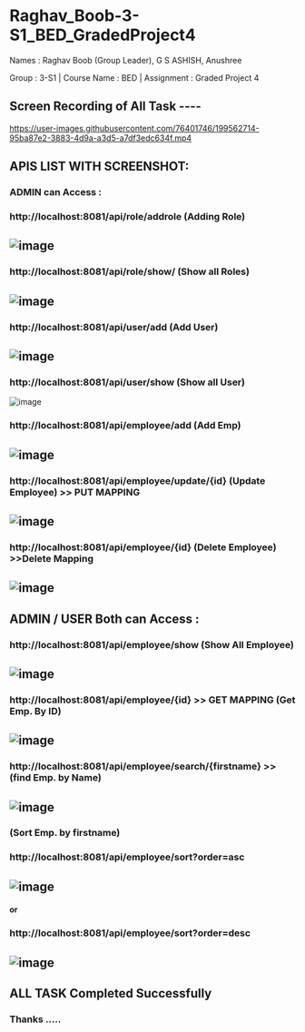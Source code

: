 # Raghav_Boob-3-S1_BED_GradedProject4
Names : Raghav Boob (Group Leader), G S ASHISH, Anushree

Group : 3-S1 | Course Name : BED | Assignment : Graded Project 4 

## Screen Recording of All Task ----
https://user-images.githubusercontent.com/76401746/199562714-95ba87e2-3883-4d9a-a3d5-a7df3edc634f.mp4

## APIS LIST WITH SCREENSHOT: 

### ADMIN can Access : 

### http://localhost:8081/api/role/addrole (Adding Role)
![image](https://user-images.githubusercontent.com/76401746/199564210-8f8d07f1-ea55-41cb-8ac1-9c6dfe66a810.png)
---

### http://localhost:8081/api/role/show/ (Show all Roles)
![image](https://user-images.githubusercontent.com/76401746/199564362-04d51643-896e-4d84-9be1-3033ce8f803c.png)
---

### http://localhost:8081/api/user/add (Add User)
![image](https://user-images.githubusercontent.com/76401746/199564563-863a4652-4405-4135-b7f0-d3f067bfd0e3.png)
---

### http://localhost:8081/api/user/show (Show all User)
![image](https://user-images.githubusercontent.com/76401746/199564663-f484b075-465e-400d-950e-9f2976c2a3c6.png)


### http://localhost:8081/api/employee/add (Add Emp)
![image](https://user-images.githubusercontent.com/76401746/199564818-3ca6325a-a70f-4d78-929d-d032d1411ce6.png)
---

### http://localhost:8081/api/employee/update/{id}     (Update Employee) >> PUT MAPPING 
![image](https://user-images.githubusercontent.com/76401746/199565194-0ed91b45-e5a6-46d5-98d1-fa42cd97aeb6.png)
---

### http://localhost:8081/api/employee/{id}   (Delete Employee) >>Delete Mapping 
![image](https://user-images.githubusercontent.com/76401746/199565264-81a13ca3-4857-4b39-8bce-4951e84145ad.png)
---

## ADMIN / USER Both can Access :

### http://localhost:8081/api/employee/show  (Show All Employee)
![image](https://user-images.githubusercontent.com/76401746/199565422-b9020f61-bef6-49ae-974f-2ec429860f8b.png)
---

### http://localhost:8081/api/employee/{id}  >> GET MAPPING (Get Emp. By ID)
![image](https://user-images.githubusercontent.com/76401746/199565487-7f38693d-520e-4e43-87cf-e4edd6159eda.png)
---

### http://localhost:8081/api/employee/search/{firstname} >> (find Emp. by Name)
![image](https://user-images.githubusercontent.com/76401746/199565589-9aa3c633-6b61-4ad7-941b-877cd427e71a.png)
----

### (Sort Emp. by firstname)
### http://localhost:8081/api/employee/sort?order=asc
![image](https://user-images.githubusercontent.com/76401746/199565759-c0cda2b6-daab-4b69-b479-5240772eb3a2.png)
----
####           or

### http://localhost:8081/api/employee/sort?order=desc
![image](https://user-images.githubusercontent.com/76401746/199565917-30177875-6a07-429a-9394-b22510e7a791.png)
----

## ALL TASK Completed Successfully 
### Thanks .....
